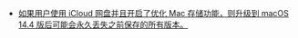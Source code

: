 - [如果用户使用 iCloud 网盘并且开启了优化 Mac 存储功能，则升级到 macOS 14.4 版后可能会永久丢失之前保存的所有版本。](https://www.landiannews.com/archives/102925.html)